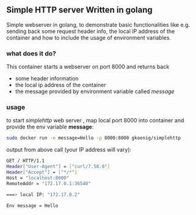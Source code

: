 ## Simple HTTP server Written in golang

Simple webserver in golang, to demonstrate basic functionalities like e.g. sending back some request header info, the local IP address of the container and how to include the usage of environment variables.

### what does it do?

This container starts a webserver on port 8000 and returns back

- some header information
- the local ip address of the container
- the message provided by environment variable called _message_

### usage

to start _simplehttp_ web server , map local port 8000 into container and provide the env variable **message**:

```bash
sudo docker run -e message=Hello -p 8000:8000 gkoenig/simplehttp
```

output from above call (your IP address will vary):

```bash
GET / HTTP/1.1
Header["User-Agent"] = ["curl/7.58.0"]
Header["Accept"] = ["*/*"]
Host = "localhost:8000"
RemoteAddr = "172.17.0.1:36540"

===> local IP: "172.17.0.2"

Env message = Hello

```
